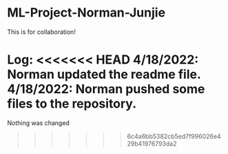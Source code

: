 # ML-Project-Norman-Junjie
This is for collaboration!

Log:
<<<<<<< HEAD
4/18/2022: Norman updated the readme file.
4/18/2022: Norman pushed some files to the repository.
=======
Nothing was changed
>>>>>>> 6c4a6bb5382cb5ed7f996026e429b41976793da2
